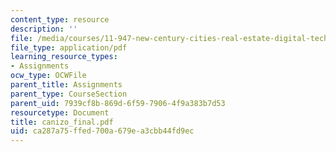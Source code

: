 ```yaml
---
content_type: resource
description: ''
file: /media/courses/11-947-new-century-cities-real-estate-digital-technology-and-design-fall-2004/ca287a75ffed700a679ea3cbb44fd9ec_canizo_final.pdf
file_type: application/pdf
learning_resource_types:
- Assignments
ocw_type: OCWFile
parent_title: Assignments
parent_type: CourseSection
parent_uid: 7939cf8b-869d-6f59-7906-4f9a383b7d53
resourcetype: Document
title: canizo_final.pdf
uid: ca287a75-ffed-700a-679e-a3cbb44fd9ec
---
```

